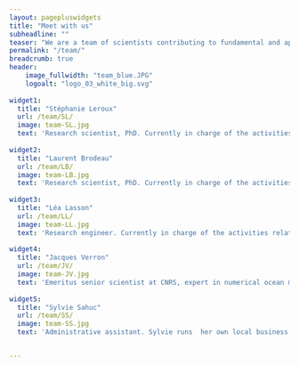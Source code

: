 ```yaml
---
layout: pagepluswidgets
title: "Meet with us"
subheadline: ""
teaser: "We are a team of scientists contributing to fundamental and applied research projects on the oceans and inland waters."
permalink: "/team/"
breadcrumb: true
header:
    image_fullwidth: "team_blue.JPG"
    logoalt: "logo_03_white_big.svg"
 
widget1:
  title: "Stéphanie Leroux"
  url: /team/SL/
  image: team-SL.jpg
  text: 'Research scientist, PhD. Currently in charge of the activities related to ensemble approaches in ocean numerical modeling and data analysis. [...]'
  
widget2:
  title: "Laurent Brodeau"
  url: /team/LB/
  image: team-LB.jpg
  text: 'Research scientist, PhD. Currently in charge of the activities related to high-resolution modeling of the ocean, High Performance Computing issues, coupling of GCM components, and model configurations. [...]'
  
widget3:
  title: "Léa Lasson"
  url: /team/LL/
  image: team-LL.jpg
  text: 'Research engineer. Currently in charge of the activities related to the spatial hydrology in the project context VOLODIA. [...]'
  
widget4:
  title: "Jacques Verron"
  url: /team/JV/
  image: team-JV.jpg
  text: 'Emeritus senior scientist at CNRS, expert in numerical ocean modeling, data assimilation and spatial observation. He is CEO and founder of Ocean Next [...]' 
 
widget5:
  title: "Sylvie Sahuc"
  url: /team/SS/
  image: team-SS.jpg
  text: 'Administrative assistant. Sylvie runs  her own local business named Interligne Secretariat, that offers high-quality administrative expertise and support for  small-size entreprises, startups, etc.  [...]'


---
```

